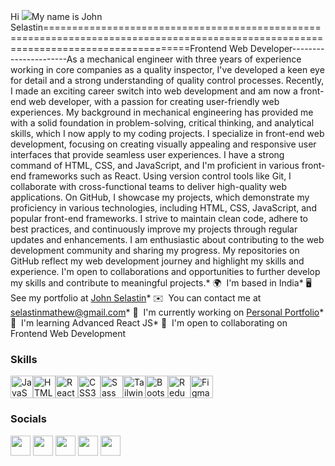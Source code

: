Hi ![](https://user-images.githubusercontent.com/18350557/176309783-0785949b-9127-417c-8b55-ab5a4333674e.gif)My name is John Selastin=====================================================================================================================================Frontend Web Developer----------------------As a mechanical engineer with three years of experience working in core companies as a quality inspector, I've developed a keen eye for detail and a strong understanding of quality control processes. Recently, I made an exciting career switch into web development and am now a front-end web developer, with a passion for creating user-friendly web experiences. My background in mechanical engineering has provided me with a solid foundation in problem-solving, critical thinking, and analytical skills, which I now apply to my coding projects. I specialize in front-end web development, focusing on creating visually appealing and responsive user interfaces that provide seamless user experiences. I have a strong command of HTML, CSS, and JavaScript, and I'm proficient in various front-end frameworks such as React. Using version control tools like Git, I collaborate with cross-functional teams to deliver high-quality web applications. On GitHub, I showcase my projects, which demonstrate my proficiency in various technologies, including HTML, CSS, JavaScript, and popular front-end frameworks. I strive to maintain clean code, adhere to best practices, and continuously improve my projects through regular updates and enhancements. I am enthusiastic about contributing to the web development community and sharing my progress. My repositories on GitHub reflect my web development journey and highlight my skills and experience. I'm open to collaborations and opportunities to further develop my skills and contribute to meaningful projects.* 🌍  I'm based in India* 🖥️  See my portfolio at [John Selastin](http://selastin-portfolio.netlify.app/)* ✉️  You can contact me at [selastinmathew@gmail.com](mailto:selastinmathew@gmail.com)* 🚀  I'm currently working on [Personal Portfolio](http://selastin-portfolio.netlify.app/)* 🧠  I'm learning Advanced React JS* 🤝  I'm open to collaborating on Frontend Web Development

### Skills


<p align="left">
<a href="https://developer.mozilla.org/en-US/docs/Web/JavaScript" target="_blank" rel="noreferrer"><img src="https://raw.githubusercontent.com/danielcranney/readme-generator/main/public/icons/skills/javascript-colored.svg" width="36" height="36" alt="JavaScript" /></a><a href="https://developer.mozilla.org/en-US/docs/Glossary/HTML5" target="_blank" rel="noreferrer"><img src="https://raw.githubusercontent.com/danielcranney/readme-generator/main/public/icons/skills/html5-colored.svg" width="36" height="36" alt="HTML5" /></a><a href="https://reactjs.org/" target="_blank" rel="noreferrer"><img src="https://raw.githubusercontent.com/danielcranney/readme-generator/main/public/icons/skills/react-colored.svg" width="36" height="36" alt="React" /></a><a href="https://www.w3.org/TR/CSS/#css" target="_blank" rel="noreferrer"><img src="https://raw.githubusercontent.com/danielcranney/readme-generator/main/public/icons/skills/css3-colored.svg" width="36" height="36" alt="CSS3" /></a><a href="https://sass-lang.com/" target="_blank" rel="noreferrer"><img src="https://raw.githubusercontent.com/danielcranney/readme-generator/main/public/icons/skills/sass-colored.svg" width="36" height="36" alt="Sass" /></a><a href="https://tailwindcss.com/" target="_blank" rel="noreferrer"><img src="https://raw.githubusercontent.com/danielcranney/readme-generator/main/public/icons/skills/tailwindcss-colored.svg" width="36" height="36" alt="TailwindCSS" /></a><a href="https://getbootstrap.com/" target="_blank" rel="noreferrer"><img src="https://raw.githubusercontent.com/danielcranney/readme-generator/main/public/icons/skills/bootstrap-colored.svg" width="36" height="36" alt="Bootstrap" /></a><a href="https://redux.js.org/" target="_blank" rel="noreferrer"><img src="https://raw.githubusercontent.com/danielcranney/readme-generator/main/public/icons/skills/redux-colored.svg" width="36" height="36" alt="Redux" /></a><a href="https://www.figma.com/" target="_blank" rel="noreferrer"><img src="https://raw.githubusercontent.com/danielcranney/readme-generator/main/public/icons/skills/figma-colored.svg" width="36" height="36" alt="Figma" /></a></p>

### Socials<p align="left"> <a href="https://www.codepen.io/selastin-mattew" target="_blank" rel="noreferrer"><img src="https://raw.githubusercontent.com/danielcranney/readme-generator/main/public/icons/socials/codepen-dark.svg" width="32" height="32" /></a> <a href="https://www.facebook.com/profile.php?id=100008506450844" target="_blank" rel="noreferrer"><img src="https://raw.githubusercontent.com/danielcranney/readme-generator/main/public/icons/socials/facebook.svg" width="32" height="32" /></a> <a href="https://www.github.com/Johnselastin7854" target="_blank" rel="noreferrer"><img src="https://raw.githubusercontent.com/danielcranney/readme-generator/main/public/icons/socials/github-dark.svg" width="32" height="32" /></a> <a href="http://www.instagram.com/selastin_.john" target="_blank" rel="noreferrer"><img src="https://raw.githubusercontent.com/danielcranney/readme-generator/main/public/icons/socials/instagram.svg" width="32" height="32" /></a> <a href="https://www.linkedin.com/in/john-selastin-89b797265/" target="_blank" rel="noreferrer"><img src="https://raw.githubusercontent.com/danielcranney/readme-generator/main/public/icons/socials/linkedin.svg" width="32" height="32" /></a></p>
